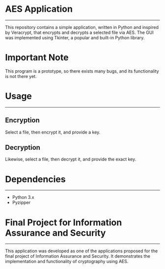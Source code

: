 # AES Application
---
This repository contains a simple application, written in Python and inspired by Veracrypt, that encrypts and decrypts a selected file via AES. 
The GUI was implemented using Tkinter, a popular and built-in Python library.

# Important Note 
This program is a prototype, so there exists many bugs, and its functionality is not there yet.

# Usage 
---
## Encryption
Select a file, then encrypt it, and provide a key. 

## Decryption
Likewise, select a file, then decrypt it, and provide the exact key.

# Dependencies 
---
- Python 3.x
- Pyzipper

# Final Project for Information Assurance and Security
---
This application was developed as one of the applications proposed for the final project of Information Assurance and Security. It demonstrates the implementation and functionality of cryptography using AES.

